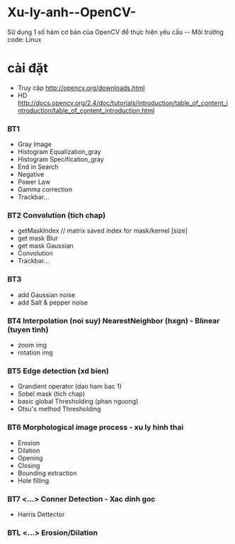 # Xu-ly-anh--OpenCV-
Sử dụng 1 số hàm cơ bản của OpenCV để thực hiện yêu cầu
-- Môi trường code: Linux
# cài đặt
- Truy cập http://opencv.org/downloads.html
- HD http://docs.opencv.org/2.4/doc/tutorials/introduction/table_of_content_introduction/table_of_content_introduction.html

### BT1 <chap2>
- Gray Image
- Histogram Equalization_gray
- Histogram Specification_gray
- End in Search
- Negative
- Power Law
- Gamma correction
- Trackbar...

### BT2 <chap3> Convolution (tich chap)
- getMaskIndex // matrix saved index for mask/kernel [size]
- get mask Blur
- get mask Gaussian
- Convolution
- Trackbar...

### BT3 <chap3>
- add Gaussian noise
- add Salt & pepper noise

### BT4 <chap4> Interpolation (noi suy) NearestNeighbor (hxgn) - Blinear (tuyen tinh)
- zoom img
- rotation img                                                  <not done>

### BT5 <chap3> Edge detection (xd bien)
- Grandient operator (dao ham bac 1)
- Sobel mask (tich chap)
- basic global Thresholding (phan nguong)
- Otsu's method Thresholding

### BT6 <Lecture10> Morphological image process - xu ly hinh thai
- Erosion
- Dilation
- Opening
- Closing
- Bounding extraction
- Hole filling

### BT7 <...> Conner Detection - Xac dinh goc
- Harris Dettector                                              <not done>

### BTL <...> Erosion/Dilation
